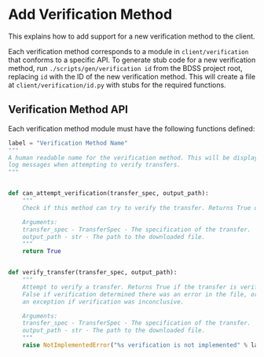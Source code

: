 # Add Verification Method

This explains how to add support for a new verification method to the client.

Each verification method corresponds to a module in `client/verification` that conforms to
a specific API. To generate stub code for a new verification method, run
`./scripts/gen/verification id` from the BDSS project root, replacing `id` with the ID of
the new verification method. This will create a file at `client/verification/id.py` with
stubs for the required functions.

## Verification Method API

Each verification method module must have the following functions defined:

```Python
label = "Verification Method Name"
"""
A human readable name for the verification method. This will be displayed in the client's
log messages when attempting to verify transfers.
"""


def can_attempt_verification(transfer_spec, output_path):
    """
    Check if this method can try to verify the transfer. Returns True or False.

    Arguments:
    transfer_spec - TransferSpec - The specification of the transfer.
    output_path - str - The path to the downloaded file.
    """
    return True


def verify_transfer(transfer_spec, output_path):
    """
    Attempt to verify a transfer. Returns True if the transfer is verified,
    False if verification determined there was an error in the file, or raises
    an exception if verification was inconclusive.

    Arguments:
    transfer_spec - TransferSpec - The specification of the transfer.
    output_path - str - The path to the downloaded file.
    """
    raise NotImplementedError("%s verification is not implemented" % label)
```
